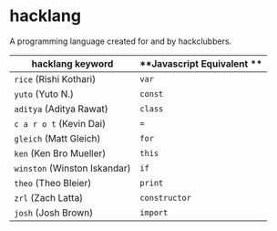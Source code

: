 # hacklang

A programming language created for and by hackclubbers.

| **hacklang keyword**         | **Javascript Equivalent ** |
| ---------------------------- | -------------------------- |
| `rice` (Rishi Kothari)       | `var`                      |
| `yuto` (Yuto N.)             | `const`                    |
| `aditya` (Aditya Rawat)      | `class`                    |
| `c a r o t` (Kevin Dai)      | `=`                        |
| `gleich` (Matt Gleich)       | `for`                      |
| `ken` (Ken Bro Mueller)      | `this`                     |
| `winston` (Winston Iskandar) | `if`                       |
| `theo` (Theo Bleier)         | `print`                    |
| `zrl` (Zach Latta)           | `constructor`              |
| `josh` (Josh Brown)          | `import`                   |
